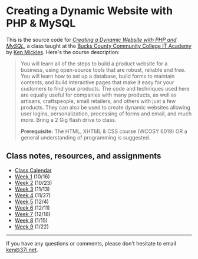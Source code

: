 # Creating a Dynamic Website with PHP & MySQL

This is the source code for *[Creating a Dynamic Website with PHP and MySQL](http://www.bucks.edu/academics/cwd/it-academy/it-intro-courses/html-xtml-css/#dynamicst-phpmysql)*, a class taught at the [Bucks County Community College IT Academy](http://www.bucks.edu/academics/cwd/it-academy/) by [Ken Mickles](http://kenmickles.com). Here's the course description:

> You will learn all of the steps to build a product website for a business, using open-source tools that are robust, reliable and free. You will learn how to set up a database, build forms to maintain contents, and build interactive pages that make it easy for your customers to find your products. The code and techniques used here are equally useful for companies with many products, as well as artisans, craftspeople, small retailers, and others with just a few products. They can also be used to create dynamic websites allowing user logins, personalization, processing of forms and email, and much more. Bring a 2 Gig flash drive to class.
>
> **Prerequisite:** The HTML, XHTML & CSS course (WCOSY 6019) OR a general understanding of programming is suggested.

## Class notes, resources, and assignments

* [Class Calendar](https://www.google.com/calendar/embed?src=2bg0f7rg6g4mq54eu6ecbdo29c%40group.calendar.google.com&ctz=America/New_York)
* [Week 1](https://github.com/bucksphp/bucksphp/wiki/Week-1) (10/16)
* [Week 2](https://github.com/bucksphp/bucksphp/wiki/Week-2) (10/23)
* [Week 3](https://github.com/bucksphp/bucksphp/wiki/Week-3) (11/13)
* [Week 4](https://github.com/bucksphp/bucksphp/wiki/Week-4) (11/27)
* [Week 5](https://github.com/bucksphp/bucksphp/wiki/Week-5) (12/4)
* [Week 6](https://github.com/bucksphp/bucksphp/wiki/Week-6) (12/11)
* [Week 7](https://github.com/bucksphp/bucksphp/wiki/Week-7) (12/18)
* [Week 8](https://github.com/bucksphp/bucksphp/wiki/Week-8) (1/15)
* [Week 9](https://github.com/bucksphp/bucksphp/wiki/Week-9) (1/22)

---
If you have any questions or comments, please don't hesitate to email ken@37i.net.
